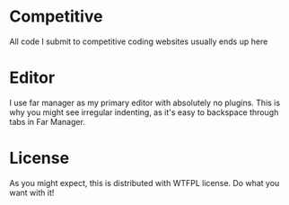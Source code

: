 # Competitive
All code I submit to competitive coding websites usually ends up here

# Editor
I use far manager as my primary editor with absolutely no plugins.
This is why you might see irregular indenting, as it's easy to backspace
through tabs in Far Manager.

# License
As you might expect, this is distributed with WTFPL license. Do what you
want with it!
